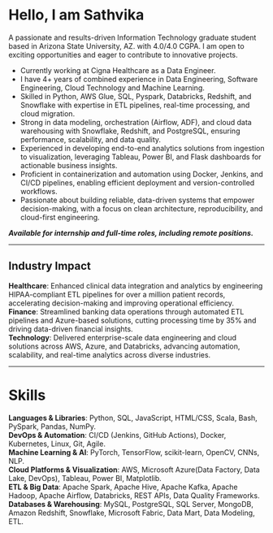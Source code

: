 # Hello, I am Sathvika
A passionate and results-driven Information Technology graduate student based in Arizona State University, AZ. with 4.0/4.0 CGPA. I am open to exciting opportunities and eager to contribute to innovative projects.  

- Currently working at Cigna Healthcare as a Data Engineer.
- I have 4+ years of combined experience in Data Engineering, Software Engineering, Cloud Technology and Machine Learning.
- Skilled in Python, AWS Glue, SQL, Pyspark, Databricks, Redshift, and Snowflake with expertise in ETL pipelines, real-time processing, and cloud migration.
- Strong in data modeling, orchestration (Airflow, ADF), and cloud data warehousing with Snowflake, Redshift, and PostgreSQL, ensuring performance, scalability, and data quality.
- Experienced in developing end-to-end analytics solutions from ingestion to visualization, leveraging Tableau, Power BI, and Flask dashboards for actionable business insights.
- Proficient in containerization and automation using Docker, Jenkins, and CI/CD pipelines, enabling efficient deployment and version-controlled workflows.
- Passionate about building reliable, data-driven systems that empower decision-making, with a focus on clean architecture, reproducibility, and cloud-first engineering.  

***Available for internship and full-time roles, including remote positions.***

---
## Industry Impact 
**Healthcare**: Enhanced clinical data integration and analytics by engineering HIPAA-compliant ETL pipelines for over a million patient records, accelerating decision-making and improving operational efficiency.  
**Finance**: Streamlined banking data operations through automated ETL pipelines and Azure-based solutions, cutting processing time by 35% and driving data-driven financial insights.  
**Technology**: Delivered enterprise-scale data engineering and cloud solutions across AWS, Azure, and Databricks, advancing automation, scalability, and real-time analytics across diverse industries.  

---
# Skills
**Languages & Libraries**: Python, SQL, JavaScript, HTML/CSS, Scala, Bash, PySpark, Pandas, NumPy.  
**DevOps & Automation**: CI/CD (Jenkins, GitHub Actions), Docker, Kubernetes, Linux, Git, Agile.  
**Machine Learning & AI**: PyTorch, TensorFlow, scikit-learn, OpenCV, CNNs, NLP.  
**Cloud Platforms & Visualization**: AWS, Microsoft Azure(Data Factory, Data Lake, DevOps), Tableau, Power BI, Matplotlib.   
**ETL & Big Data**: Apache Spark, Apache Hive, Apache Kafka, Apache Hadoop, Apache Airflow, Databricks, REST APIs, Data Quality Frameworks.  
**Databases & Warehousing**: MySQL, PostgreSQL, SQL Server, MongoDB, Amazon Redshift, Snowflake, Microsoft Fabric, Data Mart, Data Modeling, ETL.

